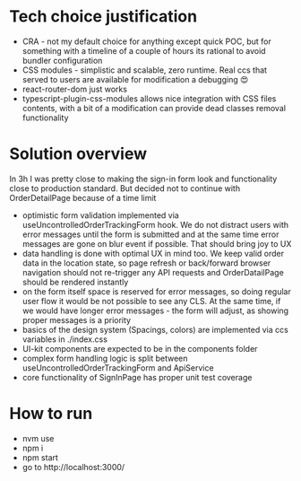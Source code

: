 # Tech choice justification
- CRA - not my default choice for anything except quick POC, but for something with a timeline of a couple of hours its rational to avoid bundler configuration 
- CSS modules - simplistic and scalable, zero runtime. Real ccs that served to users are available for modification a debugging 😍 
- react-router-dom just works 
- typescript-plugin-css-modules allows nice integration with CSS files contents, with a bit of a modification can provide dead classes removal functionality 

# Solution overview

In 3h I was pretty close to making the sign-in form look and functionality close to production standard. But decided not to continue with OrderDetailPage because of a time limit

- optimistic form validation implemented via useUncontrolledOrderTrackingForm hook. We do not distract users with error messages until the form is submitted and at the same time error messages are gone on blur event if possible. That should bring joy to UX
- data handling is done with optimal UX in mind too. We keep valid order data in the location state, so page refresh or back/forward browser navigation should not re-trigger any API requests and OrderDatailPage should be rendered instantly
- on the form itself space is reserved for error messages, so doing regular user flow it would be not possible to see any CLS. At the same time, if we would have longer error messages - the form will adjust, as showing proper messages is a priority
- basics of the design system (Spacings, colors) are implemented via ccs variables in ./index.css
- UI-kit components are expected to be in the components folder
- complex form handling logic is split between useUncontrolledOrderTrackingForm and ApiService
- core functionality of SignInPage has proper unit test coverage

# How to run

- nvm use
- npm i
- npm start
- go to http://localhost:3000/